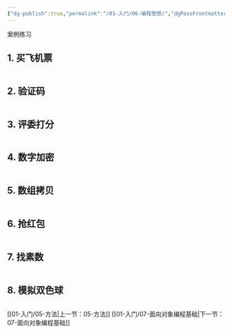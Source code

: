 ```yaml
---
{"dg-publish":true,"permalink":"/01-入门/06-编程思想/","dgPassFrontmatter":true}
---
```



案例练习

## 1. 买飞机票

```Java

```

## 2. 验证码

```Java

```

## 3. 评委打分

```Java

```

## 4. 数字加密

```Java

```

## 5. 数组拷贝

```Java

```

## 6. 抢红包

```Java

```

## 7. 找素数

```Java

```

## 8. 模拟双色球

```Java

```

[[01-入门/05-方法\|上一节：05-方法]]
[[01-入门/07-面向对象编程基础\|下一节：07-面向对象编程基础]]
